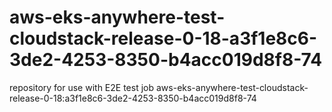# aws-eks-anywhere-test-cloudstack-release-0-18-a3f1e8c6-3de2-4253-8350-b4acc019d8f8-74
repository for use with E2E test job aws-eks-anywhere-test-cloudstack-release-0-18:a3f1e8c6-3de2-4253-8350-b4acc019d8f8-74
